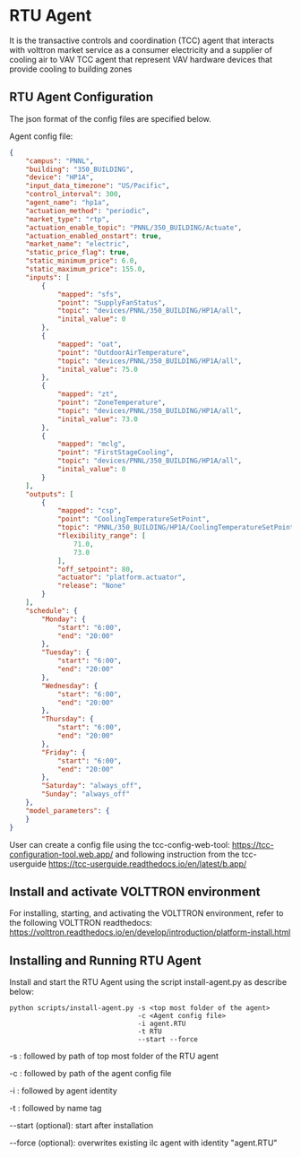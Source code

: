 # RTU Agent

It is the transactive controls and coordination (TCC) agent that interacts with volttron market service
 as a consumer electricity and a supplier of cooling air to VAV TCC agent that represent VAV hardware devices
 that provide cooling to building zones 

## RTU Agent Configuration

The json format of the config files are specified below. 

Agent config file:

```` json
{
    "campus": "PNNL", 
    "building": "350_BUILDING",
    "device": "HP1A",
    "input_data_timezone": "US/Pacific",
    "control_interval": 300, 
    "agent_name": "hp1a",
    "actuation_method": "periodic",
    "market_type": "rtp",
    "actuation_enable_topic": "PNNL/350_BUILDING/Actuate",
    "actuation_enabled_onstart": true,
    "market_name": "electric",
    "static_price_flag": true,
    "static_minimum_price": 6.0,
    "static_maximum_price": 155.0,
    "inputs": [
        {
            "mapped": "sfs", 
            "point": "SupplyFanStatus", 
            "topic": "devices/PNNL/350_BUILDING/HP1A/all",
            "inital_value": 0
        }, 
        {
            "mapped": "oat", 
            "point": "OutdoorAirTemperature", 
            "topic": "devices/PNNL/350_BUILDING/HP1A/all",
            "inital_value": 75.0
        }, 
        {
            "mapped": "zt", 
            "point": "ZoneTemperature", 
            "topic": "devices/PNNL/350_BUILDING/HP1A/all",
            "inital_value": 73.0
        }, 
        {
            "mapped": "mclg", 
            "point": "FirstStageCooling", 
            "topic": "devices/PNNL/350_BUILDING/HP1A/all",
            "inital_value": 0
        }
    ], 
    "outputs": [
        {
            "mapped": "csp", 
            "point": "CoolingTemperatureSetPoint",
            "topic": "PNNL/350_BUILDING/HP1A/CoolingTemperatureSetPoint",
            "flexibility_range": [
                71.0,
                73.0
            ], 
            "off_setpoint": 80,
            "actuator": "platform.actuator", 
            "release": "None"
        }
    ], 
    "schedule": {
        "Monday": {
            "start": "6:00",
            "end": "20:00"
        }, 
        "Tuesday": {
            "start": "6:00",
            "end": "20:00"
        }, 
        "Wednesday": {
            "start": "6:00",
            "end": "20:00"
        }, 
        "Thursday": {
            "start": "6:00",
            "end": "20:00"
        }, 
        "Friday": {
            "start": "6:00",
            "end": "20:00"
        }, 
        "Saturday": "always_off", 
        "Sunday": "always_off"
    }, 
    "model_parameters": {
    }
}
````
User can create a config file using the tcc-config-web-tool: https://tcc-configuration-tool.web.app/
and following instruction from the tcc-userguide https://tcc-userguide.readthedocs.io/en/latest/b.app/

## Install and activate VOLTTRON environment
For installing, starting, and activating the VOLTTRON environment, refer to the following VOLTTRON readthedocs: 
https://volttron.readthedocs.io/en/develop/introduction/platform-install.html

## Installing and Running RTU Agent
Install and start the RTU Agent using the script install-agent.py as describe below:

```
python scripts/install-agent.py -s <top most folder of the agent> 
                                -c <Agent config file>
                                -i agent.RTU
                                -t RTU
                                --start --force
```
-s : followed by path of top most folder of the RTU agent

-c : followed by path of the agent config file

-i : followed by agent identity

-t : followed by name tag
 
--start (optional): start after installation

--force (optional): overwrites existing ilc agent with identity "agent.RTU"  


